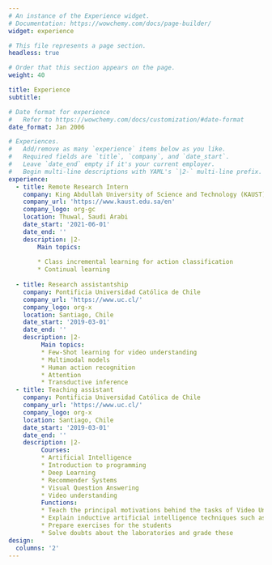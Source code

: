 ```yaml
---
# An instance of the Experience widget.
# Documentation: https://wowchemy.com/docs/page-builder/
widget: experience

# This file represents a page section.
headless: true

# Order that this section appears on the page.
weight: 40

title: Experience
subtitle:

# Date format for experience
#   Refer to https://wowchemy.com/docs/customization/#date-format
date_format: Jan 2006

# Experiences.
#   Add/remove as many `experience` items below as you like.
#   Required fields are `title`, `company`, and `date_start`.
#   Leave `date_end` empty if it's your current employer.
#   Begin multi-line descriptions with YAML's `|2-` multi-line prefix.
experience:
  - title: Remote Research Intern
    company: King Abdullah University of Science and Technology (KAUST)
    company_url: 'https://www.kaust.edu.sa/en'
    company_logo: org-gc
    location: Thuwal, Saudi Arabi
    date_start: '2021-06-01'
    date_end: ''
    description: |2-
        Main topics:
        
        * Class incremental learning for action classification
        * Continual learning
        
  - title: Research assistantship
    company: Pontificia Universidad Católica de Chile
    company_url: 'https://www.uc.cl/'
    company_logo: org-x
    location: Santiago, Chile
    date_start: '2019-03-01'
    date_end: ''
    description: |2-
         Main topics:
         * Few-Shot learning for video understanding
         * Multimodal models
         * Human action recognition
         * Attention
         * Transductive inference
  - title: Teaching assistant
    company: Pontificia Universidad Católica de Chile
    company_url: 'https://www.uc.cl/'
    company_logo: org-x
    location: Santiago, Chile
    date_start: '2019-03-01'
    date_end: ''
    description: |2-
         Courses:
         * Artificial Intelligence
         * Introduction to programming
         * Deep Learning
         * Recommender Systems
         * Visual Question Answering
         * Video understanding
         Functions:
         * Teach the principal motivations behind the tasks of Video Understanding and Visual question answering and how these tasks have been addressed
         * Explain inductive artificial intelligence techniques such as SVM, Random Forest, Naive Bayes, Neural Networks, Deep Learning, etc
         * Prepare exercises for the students
         * Solve doubts about the laboratories and grade these
design:
  columns: '2'
---
```

